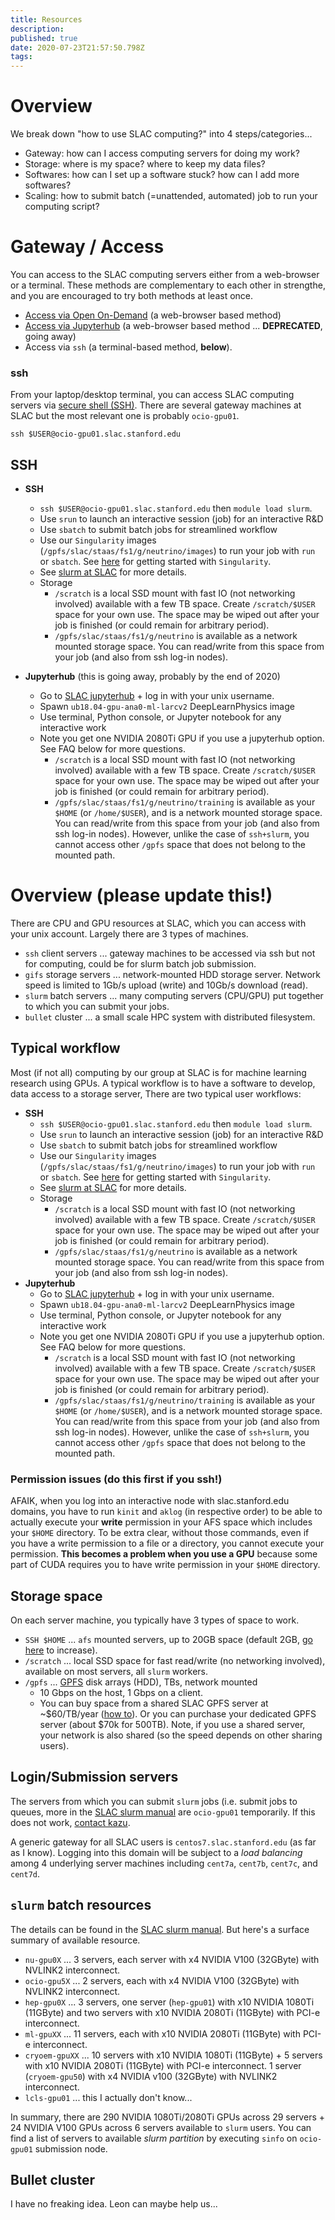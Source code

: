 ```yaml
---
title: Resources
description: 
published: true
date: 2020-07-23T21:57:50.798Z
tags: 
---
```


# Overview
We break down "how to use SLAC computing?" into 4 steps/categories...

* Gateway: how can I access computing servers for doing my work?
* Storage: where is my space? where to keep my data files?
* Softwares: how can I set up a software stuck? how can I add more softwares?
* Scaling: how to submit batch (=unattended, automated) job to run your computing script?

# Gateway / Access
You can access to the SLAC computing servers either from a web-browser or a terminal. These methods are complementary to each other in strengthe, and you are encouraged to try both methods at least once.

* [Access via Open On-Demand](/guides/ood) (a web-browser based method)
* [Access via Jupyterhub](/guides/jupyterhub) (a web-browser based method ... **DEPRECATED**, going away)
* Access via `ssh` (a terminal-based method, **below**).

### ssh
From your laptop/desktop terminal, you can access SLAC computing servers via [secure shell (SSH)](https://en.wikipedia.org/wiki/Secure_Shell). There are several gateway machines at SLAC but the most relevant one is probably `ocio-gpu01`.
```
ssh $USER@ocio-gpu01.slac.stanford.edu
```

## SSH

* **SSH**
    * `ssh $USER@ocio-gpu01.slac.stanford.edu` then `module load slurm`.
    * Use `srun` to launch an interactive session (job) for an interactive R&D
    * Use `sbatch` to submit batch jobs for streamlined workflow
    * Use our `Singularity` images (`/gpfs/slac/staas/fs1/g/neutrino/images`) to run your job with `run` or `sbatch`. See [here](https://github.com/DeepLearnPhysics/playground-singularity/wiki) for getting started with `Singularity`.
    * See [slurm at SLAC](https://confluence.slac.stanford.edu/display/SCSPub/Slurm+Batch) for more details.
    * Storage
        * `/scratch` is a local SSD mount with fast IO (not networking involved) available with a few TB space. Create `/scratch/$USER` space for your own use. The space may be wiped out after your job is finished (or could remain for arbitrary period).
        * `/gpfs/slac/staas/fs1/g/neutrino` is available as a network mounted storage space. You can read/write from this space from your job (and also from ssh log-in nodes).


* **Jupyterhub** (this is going away, probably by the end of 2020)
    * Go to [SLAC jupyterhub](https://jupyter.slac.stanford.edu/) + log in with your unix username.
    * Spawn `ub18.04-gpu-ana0-ml-larcv2` DeepLearnPhysics image
    * Use terminal, Python console, or Jupyter notebook for any interactive work
    * Note you get one NVIDIA 2080Ti GPU if you use a jupyterhub option. See FAQ below for more questions.
        * `/scratch` is a local SSD mount with fast IO (not networking involved) available with a few TB space. Create `/scratch/$USER` space for your own use. The space may be wiped out after your job is finished (or could remain for arbitrary period).
        * `/gpfs/slac/staas/fs1/g/neutrino/training` is available as your `$HOME` (or `/home/$USER`), and is a network mounted storage space. You can read/write from this space from your job (and also from ssh log-in nodes). However, unlike the case of `ssh+slurm`, you cannot access other `/gpfs` space that does not belong to the mounted path.

# Overview (please update this!)
There are CPU and GPU resources at SLAC, which you can access with your unix account. Largely there are 3 types of machines.
* `ssh` client servers ... gateway machines to be accessed via ssh but not for computing, could be for slurm batch job submission.
* `gifs` storage servers ... network-mounted HDD storage server. Network speed is limited to 1Gb/s upload (write) and 10Gb/s download (read).
* `slurm` batch servers ... many computing servers (CPU/GPU) put together to which you can submit your jobs.
* `bullet` cluster ... a small scale HPC system with distributed filesystem.

## Typical workflow
Most (if not all) computing by our group at SLAC is for machine learning research using GPUs. A typical workflow is to have a software to develop, data access to a storage server, There are two typical user workflows:
* **SSH**
    * `ssh $USER@ocio-gpu01.slac.stanford.edu` then `module load slurm`.
    * Use `srun` to launch an interactive session (job) for an interactive R&D
    * Use `sbatch` to submit batch jobs for streamlined workflow
    * Use our `Singularity` images (`/gpfs/slac/staas/fs1/g/neutrino/images`) to run your job with `run` or `sbatch`. See [here](https://github.com/DeepLearnPhysics/playground-singularity/wiki) for getting started with `Singularity`.
    * See [slurm at SLAC](https://confluence.slac.stanford.edu/display/SCSPub/Slurm+Batch) for more details.
    * Storage
        * `/scratch` is a local SSD mount with fast IO (not networking involved) available with a few TB space. Create `/scratch/$USER` space for your own use. The space may be wiped out after your job is finished (or could remain for arbitrary period).
        * `/gpfs/slac/staas/fs1/g/neutrino` is available as a network mounted storage space. You can read/write from this space from your job (and also from ssh log-in nodes).
* **Jupyterhub**
    * Go to [SLAC jupyterhub](https://jupyter.slac.stanford.edu/) + log in with your unix username.
    * Spawn `ub18.04-gpu-ana0-ml-larcv2` DeepLearnPhysics image
    * Use terminal, Python console, or Jupyter notebook for any interactive work
    * Note you get one NVIDIA 2080Ti GPU if you use a jupyterhub option. See FAQ below for more questions.
        * `/scratch` is a local SSD mount with fast IO (not networking involved) available with a few TB space. Create `/scratch/$USER` space for your own use. The space may be wiped out after your job is finished (or could remain for arbitrary period).
        * `/gpfs/slac/staas/fs1/g/neutrino/training` is available as your `$HOME` (or `/home/$USER`), and is a network mounted storage space. You can read/write from this space from your job (and also from ssh log-in nodes). However, unlike the case of `ssh+slurm`, you cannot access other `/gpfs` space that does not belong to the mounted path.

### Permission issues (do this first if you ssh!)
AFAIK, when you log into an interactive node with slac.stanford.edu domains, you have to run `kinit` and `aklog` (in respective order) to be able to actually execute your **write** permission in your AFS space which includes your `$HOME` directory. To be extra clear, without those commands, even if you have a write permission to a file or a directory, you cannot execute your permission. **This becomes a problem when you use a GPU** because some part of CUDA requires you to have write permission in your `$HOME` directory.

## Storage space 
On each server machine, you typically have 3 types of space to work.
* `SSH $HOME` ... `afs` mounted servers, up to 20GB space (default 2GB, [go here](https://www.slac.stanford.edu/comp/unix/auth/afs-self.shtml) to increase).
* `/scratch` ... local SSD space for fast read/write (no networking involved), available on most servers, all `slurm` workers.
* `/gpfs` ... [GPFS](https://en.wikipedia.org/wiki/IBM_Spectrum_Scale) disk arrays (HDD), TBs, network mounted
    * 10 Gbps on the host, 1 Gbps on a client.
    * You can buy space from a shared SLAC GPFS server at ~$60/TB/year ([how to](https://github.com/NuSLAC/ComputingCookbook/wiki/2.-Request-%22I-want-X%22)). Or you can purchase your dedicated GPFS server (about $70k for 500TB). Note, if you use a shared server, your network is also shared (so the speed depends on other sharing users).

## Login/Submission servers
The servers from which you can submit `slurm` jobs (i.e. submit jobs to queues, more in the [SLAC slurm manual](https://confluence.slac.stanford.edu/display/SCSPub/Slurm+Batch) are `ocio-gpu01` temporarily. If this does not work, [contact kazu](mailto:kterao@slac.stanford.edu).

A generic gateway for all SLAC users is `centos7.slac.stanford.edu` (as far as I know). Logging into this domain will be subject to a _load balancing_ among 4 underlying server machines including `cent7a`, `cent7b`, `cent7c`, and `cent7d`.

## `slurm` batch resources
The details can be found in the [SLAC slurm manual](https://confluence.slac.stanford.edu/display/SCSPub/Slurm+Batch). But here's a surface summary of available resource.

* `nu-gpu0X` ... 3 servers, each server with x4 NVIDIA V100 (32GByte) with NVLINK2 interconnect.
* `ocio-gpu5X` ... 2 servers, each with x4 NVIDIA V100 (32GByte) with NVLINK2 interconnect. 
* `hep-gpu0X` ... 3 servers, one server (`hep-gpu01`) with x10 NVIDIA 1080Ti (11GByte) and two servers with x10 NVIDIA 2080Ti (11GByte) with PCI-e interconnect.
* `ml-gpuXX` ... 11 servers, each with x10 NVIDIA 2080Ti (11GByte) with PCI-e interconnect.
* `cryoem-gpuXX` ... 10 servers with x10 NVIDIA 1080Ti (11GByte) + 5 servers with x10 NVIDIA 2080Ti (11GByte) with PCI-e interconnect. 1 server (`cryoem-gpu50`) with x4 NVIDIA v100 (32GByte) with NVLINK2 interconnect.
* `lcls-gpu01` ... this I actually don't know...

In summary, there are 290 NVIDIA 1080Ti/2080Ti GPUs across 29 servers + 24 NVIDIA V100 GPUs across 6 servers available to `slurm` users.  You can find a list of servers to available *slurm partition* by executing `sinfo` on `ocio-gpu01` submission node.

## Bullet cluster
I have no freaking idea. Leon can maybe help us...